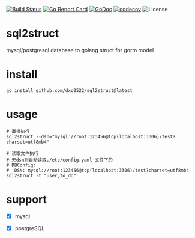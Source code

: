 [![Build Status](https://travis-ci.org/starfishs/sql2struct.svg?branch=main)](https://travis-ci.org/starfishs/sql2struct)
[![Go Report Card](https://goreportcard.com/badge/github.com/starfishs/sql2struct)](https://goreportcard.com/report/github.com/starfishs/sql2struct)
[![GoDoc](https://godoc.org/github.com/starfishs/sql2struct?status.svg)](https://godoc.org/github.com/starfishs/sql2struct)
[![codecov](https://codecov.io/gh/starfishs/sql2struct/branch/main/graph/badge.svg)](https://codecov.io/gh/starfishs/sql2struct)
![License](https://img.shields.io/badge/license-GPL-blue.svg)
# sql2struct
mysql/postgresql database to golang struct for gorm model

# install
```shell
go install github.com/dxc0522/sql2struct@latest
```

# usage
```shell
# 直接执行
sql2struct --dsn="mysql://root:123456@tcp(localhost:3306)/test?charset=utf8mb4"

# 读取文件执行
# 无dsn则自动读取./etc/config.yaml 文件下的
# DBConfig:
#  DSN: mysql://root:123456@tcp(localhost:3306)/test?charset=utf8mb4
sql2struct -t "user,to_do"
```

#  support
- [x] mysql
- [x] postgreSQL

